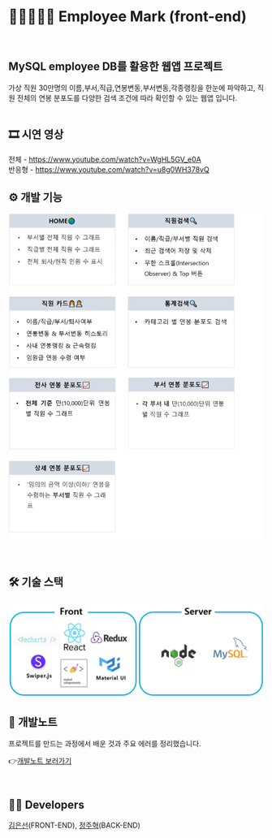 # 👨🏻‍🤝‍👨🏻 Employee Mark (front-end)

<br/>

## MySQL employee DB를 활용한 웹앱 프로젝트
가상 직원 30만명의 이름,부서,직급,연봉변동,부서변동,각종랭킹을 한눈에 파악하고, 직원 전체의 연봉 분포도를 다양한 검색 조건에 따라 확인할 수 있는 웹앱 입니다.  
<br/>

## 🎞 시연 영상

전체 - https://www.youtube.com/watch?v=WgHL5GV_e0A  
반응형 - https://www.youtube.com/watch?v=u8g0WH378vQ
<br/>

## ⚙️ 개발 기능

![개발 컨텐츠](readmeImg/개발.png)

<br/>

## 🛠️ 기술 스택

![105710587-a97a6c00-5f5a-11eb-8203-2f134e74c053](readmeImg/기술스택.jpg)
<br/>

## 📝 개발노트

프로젝트를 만드는 과정에서 배운 것과 주요 에러를 정리했습니다.

👉[개발노트 보러가기](./developeNote.md)

<br/>

## 👩🏻 Developers
[김은선](https://github.com/EUNSUN23)(FRONT-END), [정주혁](https://github.com/tachyon83)(BACK-END)
<br/>
